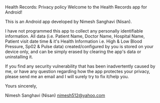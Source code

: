 Health Records: Privacy policy Welcome to the Health Records app for Android!

This is an Android app developed by Nimesh Sanghavi (Nisan).

I have not programmed this app to collect any personally identifiable information. All data (i.e. Patient Name, Doctor Name, Hospital Name, Patient visit date time & it's Health Information i.e. High & Low Blood Pressure, Sp02 & Pulse data) created/configured by you is stored on your device only, and can be simply erased by clearing the app's data or uninstalling it.

If you find any security vulnerability that has been inadvertently caused by me, or have any question regarding how the app protectes your privacy, please send me an email and I will surely try to fix it/help you.

Yours sincerely, 

Nimesh Sanghavi (Nisan)
nimesh512@yahoo.com